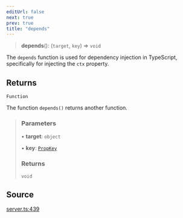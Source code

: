 ```yaml
---
editUrl: false
next: true
prev: true
title: "depends"
---
```


> **depends**(): (`target`, `key`) => `void`

The `depends` function is used for dependency injection in TypeScript, specifically for injecting
the `ctx` property.

## Returns

`Function`

The function `depends()` returns another function.

> ### Parameters
>
> • **target**: `object`
>
> • **key**: [`PropKey`](../type-aliases/PropKey.md)
>
> ### Returns
>
> `void`
>

## Source

[server.ts:439](https://github.com/chord-ts/rpc/blob/0637e5c/src/server.ts#L439)
